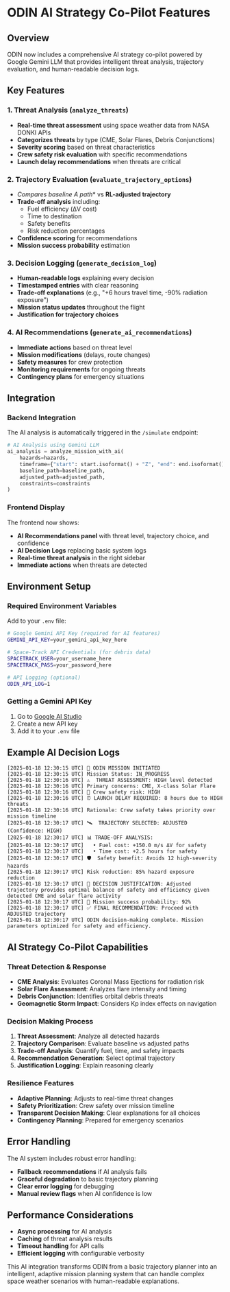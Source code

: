 # ODIN AI Strategy Co-Pilot Features

## Overview
ODIN now includes a comprehensive AI strategy co-pilot powered by Google Gemini LLM that provides intelligent threat analysis, trajectory evaluation, and human-readable decision logs.

## Key Features

### 1. Threat Analysis (`analyze_threats`)
- **Real-time threat assessment** using space weather data from NASA DONKI APIs
- **Categorizes threats** by type (CME, Solar Flares, Debris Conjunctions)
- **Severity scoring** based on threat characteristics
- **Crew safety risk evaluation** with specific recommendations
- **Launch delay recommendations** when threats are critical

### 2. Trajectory Evaluation (`evaluate_trajectory_options`)
- **Compares baseline A* path** vs **RL-adjusted trajectory**
- **Trade-off analysis** including:
  - Fuel efficiency (ΔV cost)
  - Time to destination
  - Safety benefits
  - Risk reduction percentages
- **Confidence scoring** for recommendations
- **Mission success probability** estimation

### 3. Decision Logging (`generate_decision_log`)
- **Human-readable logs** explaining every decision
- **Timestamped entries** with clear reasoning
- **Trade-off explanations** (e.g., "+6 hours travel time, -90% radiation exposure")
- **Mission status updates** throughout the flight
- **Justification for trajectory choices**

### 4. AI Recommendations (`generate_ai_recommendations`)
- **Immediate actions** based on threat level
- **Mission modifications** (delays, route changes)
- **Safety measures** for crew protection
- **Monitoring requirements** for ongoing threats
- **Contingency plans** for emergency situations

## Integration

### Backend Integration
The AI analysis is automatically triggered in the `/simulate` endpoint:

```python
# AI Analysis using Gemini LLM
ai_analysis = analyze_mission_with_ai(
    hazards=hazards,
    timeframe={"start": start.isoformat() + "Z", "end": end.isoformat() + "Z"},
    baseline_path=baseline_path,
    adjusted_path=adjusted_path,
    constraints=constraints
)
```

### Frontend Display
The frontend now shows:
- **AI Recommendations panel** with threat level, trajectory choice, and confidence
- **AI Decision Logs** replacing basic system logs
- **Real-time threat analysis** in the right sidebar
- **Immediate actions** when threats are detected

## Environment Setup

### Required Environment Variables
Add to your `.env` file:

```bash
# Google Gemini API Key (required for AI features)
GEMINI_API_KEY=your_gemini_api_key_here

# Space-Track API Credentials (for debris data)
SPACETRACK_USER=your_username_here
SPACETRACK_PASS=your_password_here

# API Logging (optional)
ODIN_API_LOG=1
```

### Getting a Gemini API Key
1. Go to [Google AI Studio](https://makersuite.google.com/app/apikey)
2. Create a new API key
3. Add it to your `.env` file

## Example AI Decision Logs

```
[2025-01-18 12:30:15 UTC] 🚀 ODIN MISSION INITIATED
[2025-01-18 12:30:15 UTC] Mission Status: IN_PROGRESS
[2025-01-18 12:30:16 UTC] ⚠️  THREAT ASSESSMENT: HIGH level detected
[2025-01-18 12:30:16 UTC] Primary concerns: CME, X-class Solar Flare
[2025-01-18 12:30:16 UTC] 👥 Crew safety risk: HIGH
[2025-01-18 12:30:16 UTC] ⏰ LAUNCH DELAY REQUIRED: 8 hours due to HIGH threats
[2025-01-18 12:30:16 UTC] Rationale: Crew safety takes priority over mission timeline
[2025-01-18 12:30:17 UTC] 🛰️  TRAJECTORY SELECTED: ADJUSTED (Confidence: HIGH)
[2025-01-18 12:30:17 UTC] 📊 TRADE-OFF ANALYSIS:
[2025-01-18 12:30:17 UTC]   • Fuel cost: +150.0 m/s ΔV for safety
[2025-01-18 12:30:17 UTC]   • Time cost: +2.5 hours for safety
[2025-01-18 12:30:17 UTC] 🛡️  Safety benefit: Avoids 12 high-severity hazards
[2025-01-18 12:30:17 UTC] Risk reduction: 85% hazard exposure reduction
[2025-01-18 12:30:17 UTC] 💭 DECISION JUSTIFICATION: Adjusted trajectory provides optimal balance of safety and efficiency given detected CME and solar flare activity
[2025-01-18 12:30:17 UTC] 🎯 Mission success probability: 92%
[2025-01-18 12:30:17 UTC] ✅ FINAL RECOMMENDATION: Proceed with ADJUSTED trajectory
[2025-01-18 12:30:17 UTC] ODIN decision-making complete. Mission parameters optimized for safety and efficiency.
```

## AI Strategy Co-Pilot Capabilities

### Threat Detection & Response
- **CME Analysis**: Evaluates Coronal Mass Ejections for radiation risk
- **Solar Flare Assessment**: Analyzes flare intensity and timing
- **Debris Conjunction**: Identifies orbital debris threats
- **Geomagnetic Storm Impact**: Considers Kp index effects on navigation

### Decision Making Process
1. **Threat Assessment**: Analyze all detected hazards
2. **Trajectory Comparison**: Evaluate baseline vs adjusted paths
3. **Trade-off Analysis**: Quantify fuel, time, and safety impacts
4. **Recommendation Generation**: Select optimal trajectory
5. **Justification Logging**: Explain reasoning clearly

### Resilience Features
- **Adaptive Planning**: Adjusts to real-time threat changes
- **Safety Prioritization**: Crew safety over mission timeline
- **Transparent Decision Making**: Clear explanations for all choices
- **Contingency Planning**: Prepared for emergency scenarios

## Error Handling
The AI system includes robust error handling:
- **Fallback recommendations** if AI analysis fails
- **Graceful degradation** to basic trajectory planning
- **Clear error logging** for debugging
- **Manual review flags** when AI confidence is low

## Performance Considerations
- **Async processing** for AI analysis
- **Caching** of threat analysis results
- **Timeout handling** for API calls
- **Efficient logging** with configurable verbosity

This AI integration transforms ODIN from a basic trajectory planner into an intelligent, adaptive mission planning system that can handle complex space weather scenarios with human-readable explanations.
